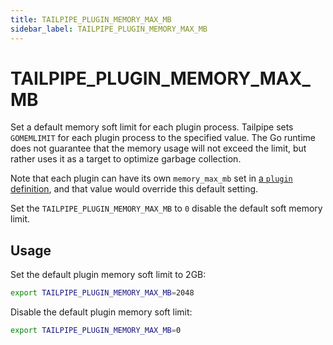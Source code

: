 ```yaml
---
title: TAILPIPE_PLUGIN_MEMORY_MAX_MB
sidebar_label: TAILPIPE_PLUGIN_MEMORY_MAX_MB
---
```


# TAILPIPE_PLUGIN_MEMORY_MAX_MB

Set a default memory soft limit for each plugin process.   Tailpipe sets `GOMEMLIMIT` for each plugin process to the specified value.  The Go runtime does not guarantee that the memory usage will not exceed the limit, but rather uses it as a target to optimize garbage collection.

Note that each plugin can have its own `memory_max_mb` set in [a `plugin` definition](/docs/reference/config-files/plugin), and that value would override this default setting.

Set the `TAILPIPE_PLUGIN_MEMORY_MAX_MB` to `0` disable the default soft memory limit.


## Usage 

Set the default plugin memory soft limit to 2GB:

```bash
export TAILPIPE_PLUGIN_MEMORY_MAX_MB=2048
```

Disable the default plugin memory soft limit:

```bash
export TAILPIPE_PLUGIN_MEMORY_MAX_MB=0
```